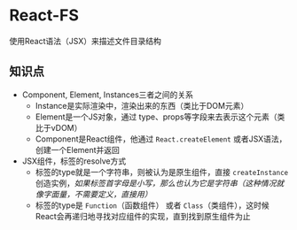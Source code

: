# React-FS
使用React语法（JSX）来描述文件目录结构

## 知识点
- Component, Element, Instances三者之间的关系
  - Instance是实际渲染中，渲染出来的东西（类比于DOM元素）
  - Element是一个JS对象，通过 type、props等字段来去表示这个元素（类比于vDOM）
  - Component是React组件，他通过 `React.createElement` 或者JSX语法，创建一个Element并返回
- JSX组件，标签的resolve方式
  - 标签的type就是一个字符串，则被认为是原生组件，直接 `createInstance` 创造实例，*如果标签首字母是小写，那么也认为它是字符串（这种情况就像字面量，不需要定义，直接用）*
  - 标签的type是 `Function`（函数组件） 或者 `Class`（类组件），这时候React会再递归地寻找对应组件的实现，直到找到原生组件为止